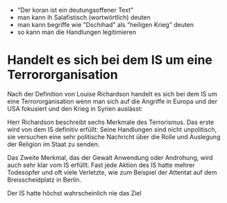 + "Der koran ist ein deutungsoffener Text"
+ man kann ih Salafistisch (wortwörtlich) deuten
+ man kann begriffe wie "Dschihad" als "heiligen Krieg" deuten
+ so kann man die Handlungen legitimieren
# Handelt es sich bei dem IS um eine Terrororganisation
Nach der Definition von Louise Richardson handelt es sich bei dem IS um eine Terrororganisation wenn man sich auf die Angriffe in Europa und der USA fokusiert und den Krieg in Syrien auslässt:

Herr Richardson beschreibt sechs Merkmale des Terrorismus. Das erste wird von dem IS definitiv erfüllt: Seine Handlungen sind nicht unpolitisch, sie versuchen eine sehr politische Nachricht über die Rolle und Auslegung der Religion im Staat zu senden.

Das Zweite Merkmal, das der Gewalt Anwendung oder Androhung, wird auch sehr klar vom IS erfüllt. Fast jede Aktion des IS hatte mehrer Todesopfer und oft viele Verletzte, wie zum Beispiel der Attentat auf dem Breisscheidplatz in Berlin.

Der IS hatte höchst wahrscheinlich nie das Ziel
